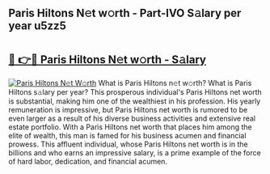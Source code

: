## Paris Hiltons N𝚎t w𝚘rth - Part-IVO S𝚊lary per year u5zz5

# <h2><a href="http://gc2oq6k.nevu.top/?p=Paris+Hiltons">🔗 👉🔴 Paris Hiltons N𝚎t w𝚘rth - S𝚊lary</a></h2>

[![Paris Hiltons N𝚎t W𝚘rth](https://i.imgur.com/Oavwk0R.jpeg)](http://gc2oq6k.nevu.top/?p=Paris+Hiltons)
What is Paris Hiltons n𝚎t w𝚘rth? What is Paris Hiltons s𝚊lary per year?
This prosperous individual's Paris Hiltons net worth is substantial, making him one of the wealthiest in his profession. His yearly remuneration is impressive, but Paris Hiltons net worth is rumored to be even larger as a result of his diverse business activities and extensive real estate portfolio. With a Paris Hiltons net worth that places him among the elite of wealth, this man is famed for his business acumen and financial prowess. This affluent individual, whose Paris Hiltons net worth is in the billions and who earns an impressive salary, is a prime example of the force of hard labor, dedication, and financial acumen.
